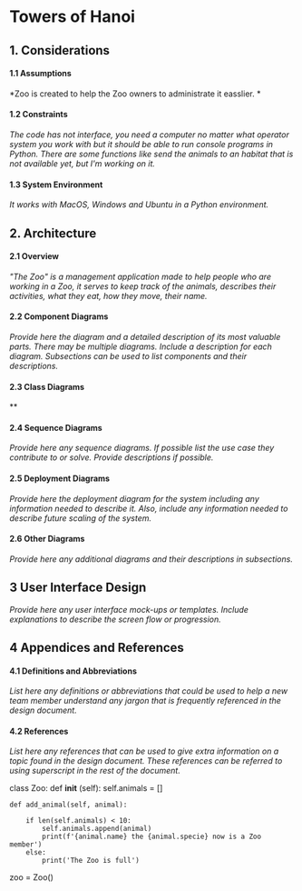 # Towers of Hanoi


## 1. Considerations


#### 1.1 Assumptions
*Zoo is created to help the Zoo owners to administrate it easslier.  *

#### 1.2 Constraints
*The code has not interface, you need a computer no matter what operator system you work with but it should be able to run console programs in Python. There are some functions like send the animals to an habitat that is not available yet, but I'm working on it.*

#### 1.3 System Environment
*It works with MacOS, Windows and Ubuntu in a Python environment.*

## 2. Architecture


#### 2.1 Overview
*"The Zoo" is a management application made to help people who are working in a Zoo, it serves to keep track of the animals, describes their activities, what they eat, how they move, their name.*

#### 2.2 Component Diagrams
*Provide here the diagram and a detailed description of its most valuable parts. There may be multiple diagrams. Include a description for each diagram. Subsections can be used to list components and their descriptions.*

#### 2.3 Class Diagrams
**

#### 2.4 Sequence Diagrams
*Provide here any sequence diagrams. If possible list the use case they contribute to or solve. Provide descriptions if possible.*

#### 2.5 Deployment Diagrams
*Provide here the deployment diagram for the system including any information needed to describe it. Also, include any information needed to describe future scaling of the system.*

#### 2.6 Other Diagrams
*Provide here any additional diagrams and their descriptions in subsections.*

## 3 User Interface Design
*Provide here any user interface mock-ups or templates. Include explanations to describe the screen flow or progression.*

## 4 Appendices and References


#### 4.1 Definitions and Abbreviations
*List here any definitions or abbreviations that could be used to help a new team member understand any jargon that is frequently referenced in the design document.*

#### 4.2 References
*List here any references that can be used to give extra information on a topic found in the design document. These references can be referred to using superscript in the rest of the document.*

class Zoo:
    def __init__ (self):
        self.animals = []
    
    def add_animal(self, animal):
        
        if len(self.animals) < 10:
            self.animals.append(animal)
            print(f'{animal.name} the {animal.specie} now is a Zoo member')
        else:
            print('The Zoo is full')
      
zoo = Zoo()
